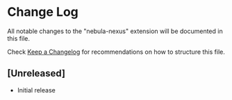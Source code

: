 # Change Log

All notable changes to the "nebula-nexus" extension will be documented in this file.

Check [Keep a Changelog](http://keepachangelog.com/) for recommendations on how to structure this file.

## [Unreleased]

- Initial release
